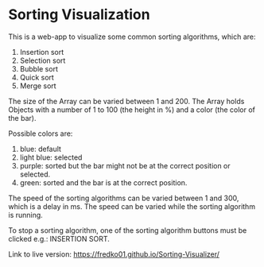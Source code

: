 # Sorting Visualization

This is a web-app to visualize some common sorting algorithms, which are:

1. Insertion sort
2. Selection sort
3. Bubble sort
4. Quick sort
5. Merge sort

The size of the Array can be varied between 1 and 200. The Array holds Objects with a number of 1 to 100 (the height in %) and a color (the color of the bar).

Possible colors are:

1. blue: default
2. light blue: selected
3. purple: sorted but the bar might not be at the correct position or selected.
4. green: sorted and the bar is at the correct position.

The speed of the sorting algorithms can be varied between 1 and 300, which is a delay in ms. The speed can be varied while the sorting algorithm is running.

To stop a sorting algorithm, one of the sorting algorithm buttons must be clicked e.g.: INSERTION SORT.

Link to live version: https://fredko01.github.io/Sorting-Visualizer/
